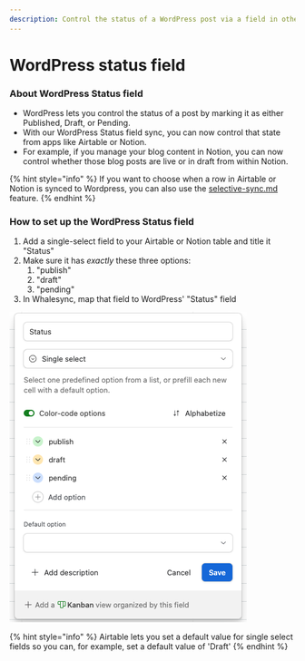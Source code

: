 ```yaml
---
description: Control the status of a WordPress post via a field in other apps
---
```


# WordPress status field

### About WordPress Status field

* WordPress lets you control the status of a post by marking it as either Published, Draft, or Pending.
* With our WordPress Status field sync, you can now control that state from apps like Airtable or Notion.
* For example, if you manage your blog content in Notion, you can now control whether those blog posts are live or in draft from within Notion.

{% hint style="info" %}
If you want to choose when a row in Airtable or Notion is synced to Wordpress, you can also use the [selective-sync.md](../../features/additional-features/selective-sync.md "mention") feature.
{% endhint %}

### How to set up the WordPress Status field

1. Add a single-select field to your Airtable or Notion table and title it "Status"
2. Make sure it has _exactly_ these three options:
   1. "publish"
   2. "draft"
   3. "pending"
3. In Whalesync, map that field to WordPress' "Status" field

![](<../../.gitbook/assets/CleanShot 2023-05-24 at 18.23.23.png>)

{% hint style="info" %}
Airtable lets you set a default value for single select fields so you can, for example, set a default value of 'Draft'
{% endhint %}



